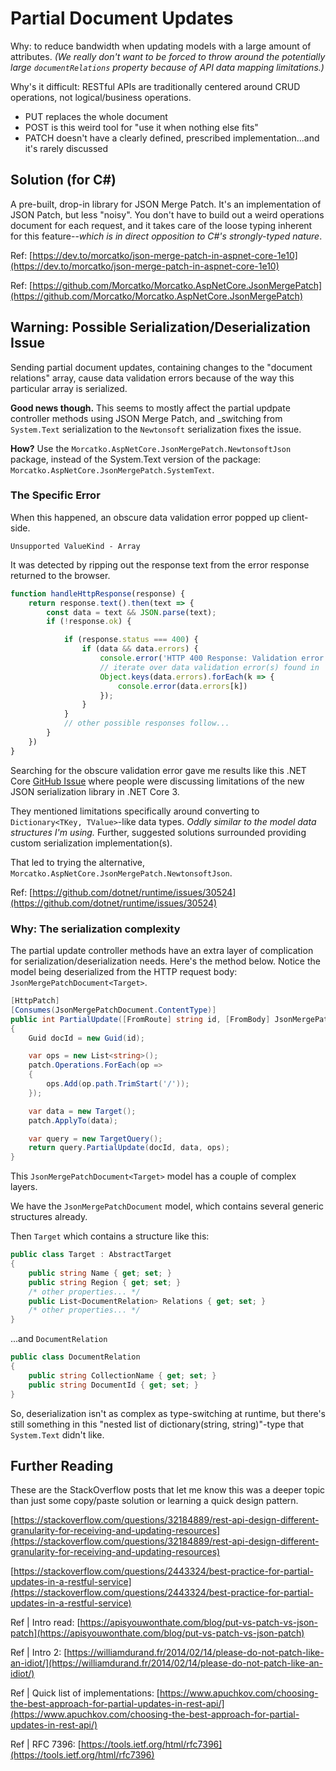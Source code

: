 # Partial Document Updates

Why: to reduce bandwidth when updating models with a large amount of attributes. _(We really don't want to be forced to throw around the potentially large `documentRelations` property because of API data mapping limitations.)_

Why's it difficult: RESTful APIs are traditionally centered around CRUD operations, not logical/business operations.

- PUT replaces the whole document
- POST is this weird tool for "use it when nothing else fits"
- PATCH doesn't have a clearly defined, prescribed implementation...and it's rarely discussed

## Solution (for C#)

A pre-built, drop-in library for JSON Merge Patch. It's an implementation of JSON Patch, but less "noisy". You don't have to build out a weird operations document for each request, and it takes care of the loose typing inherent for this feature--_which is in direct opposition to C#'s strongly-typed nature_.

Ref: [https://dev.to/morcatko/json-merge-patch-in-aspnet-core-1e10](https://dev.to/morcatko/json-merge-patch-in-aspnet-core-1e10)

Ref: [https://github.com/Morcatko/Morcatko.AspNetCore.JsonMergePatch](https://github.com/Morcatko/Morcatko.AspNetCore.JsonMergePatch)

## Warning: Possible Serialization/Deserialization Issue

Sending partial document updates, containing changes to the "document relations" array, cause data validation errors because of the way this particular array is serialized.

**Good news though.** This seems to mostly affect the partial updpate controller methods using JSON Merge Patch, and _switching from `System.Text` serialization to the `Newtonsoft` serialization fixes the issue.

**How?** Use the `Morcatko.AspNetCore.JsonMergePatch.NewtonsoftJson` package, instead of the System.Text version of the package: `Morcatko.AspNetCore.JsonMergePatch.SystemText`.

### The Specific Error

When this happened, an obscure data validation error popped up client-side.

`Unsupported ValueKind - Array`

It was detected by ripping out the response text from the error response returned to the browser.

```js
function handleHttpResponse(response) {
    return response.text().then(text => {
        const data = text && JSON.parse(text);
        if (!response.ok) {

            if (response.status === 400) {
                if (data && data.errors) {
                    console.error('HTTP 400 Response: Validation error');
                    // iterate over data validation error(s) found in 'data'
                    Object.keys(data.errors).forEach(k => {
                        console.error(data.errors[k])
                    });
                }
            }
            // other possible responses follow...
        }
    })
}

```

Searching for the obscure validation error gave me results like this .NET Core [GitHub Issue](https://github.com/dotnet/runtime/issues/30524) where people were discussing limitations of the new JSON serialization library in .NET Core 3.

They mentioned limitations specifically around converting to `Dictionary<TKey, TValue>`-like data types. _Oddly similar to the model data structures I'm using._ Further, suggested solutions surrounded providing custom serialization implementation(s).

That led to trying the alternative, `Morcatko.AspNetCore.JsonMergePatch.NewtonsoftJson`.

Ref: [https://github.com/dotnet/runtime/issues/30524](https://github.com/dotnet/runtime/issues/30524)

### Why: The serialization complexity

The partial update controller methods have an extra layer of complication for serialization/deserialization needs. Here's the method below. Notice the model being deserialized from the HTTP request body: `JsonMergePatchDocument<Target>`.

```csharp
[HttpPatch]
[Consumes(JsonMergePatchDocument.ContentType)]
public int PartialUpdate([FromRoute] string id, [FromBody] JsonMergePatchDocument<Target> patch)
{
    Guid docId = new Guid(id);

    var ops = new List<string>();
    patch.Operations.ForEach(op =>
    {
        ops.Add(op.path.TrimStart('/'));
    });

    var data = new Target();
    patch.ApplyTo(data);

    var query = new TargetQuery();
    return query.PartialUpdate(docId, data, ops);
}
```

This `JsonMergePatchDocument<Target>` model has a couple of complex layers.

We have the `JsonMergePatchDocument` model, which contains several generic structures already. 

Then `Target` which contains a structure like this:

```csharp
public class Target : AbstractTarget
{
    public string Name { get; set; }
    public string Region { get; set; }
    /* other properties... */
    public List<DocumentRelation> Relations { get; set; }
    /* other properties... */
}
```

...and `DocumentRelation`

```csharp
public class DocumentRelation
{
    public string CollectionName { get; set; }
    public string DocumentId { get; set; }
}
```

So, deserialization isn't as complex as type-switching at runtime, but there's still something in this "nested list of dictionary(string, string)"-type that `System.Text` didn't like.

## Further Reading

These are the StackOverflow posts that let me know this was a deeper topic than just some copy/paste solution or learning a quick design pattern. 

[https://stackoverflow.com/questions/32184889/rest-api-design-different-granularity-for-receiving-and-updating-resources](https://stackoverflow.com/questions/32184889/rest-api-design-different-granularity-for-receiving-and-updating-resources)

[https://stackoverflow.com/questions/2443324/best-practice-for-partial-updates-in-a-restful-service](https://stackoverflow.com/questions/2443324/best-practice-for-partial-updates-in-a-restful-service)

Ref | Intro read: [https://apisyouwonthate.com/blog/put-vs-patch-vs-json-patch](https://apisyouwonthate.com/blog/put-vs-patch-vs-json-patch)

Ref | Intro 2: [https://williamdurand.fr/2014/02/14/please-do-not-patch-like-an-idiot/](https://williamdurand.fr/2014/02/14/please-do-not-patch-like-an-idiot/)

Ref | Quick list of implementations: [https://www.apuchkov.com/choosing-the-best-approach-for-partial-updates-in-rest-api/](https://www.apuchkov.com/choosing-the-best-approach-for-partial-updates-in-rest-api/)

Ref | RFC 7396: [https://tools.ietf.org/html/rfc7396](https://tools.ietf.org/html/rfc7396)